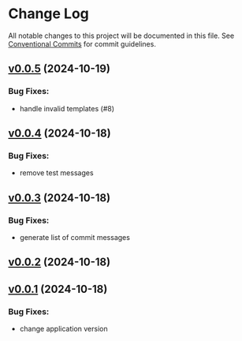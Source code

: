 # Change Log

All notable changes to this project will be documented in this file.
See [Conventional Commits](Https://conventionalcommits.org) for commit guidelines.

<!-- changelog -->

## [v0.0.5](https://github.com/andyl/conpipe/compare/v0.0.4...v0.0.5) (2024-10-19)

### Bug Fixes:

* handle invalid templates (#8)

## [v0.0.4](https://github.com/andyl/conpipe/compare/v0.0.3...v0.0.4) (2024-10-18)

### Bug Fixes:

* remove test messages

## [v0.0.3](https://github.com/andyl/conpipe/compare/v0.0.2...v0.0.3) (2024-10-18)

### Bug Fixes:

* generate list of commit messages

## [v0.0.2](https://github.com/andyl/conpipe/compare/v0.0.1...v0.0.2) (2024-10-18)

## [v0.0.1](https://github.com/andyl/conpipe/compare/v0.0.1...v0.0.1) (2024-10-18)

### Bug Fixes:

* change application version
